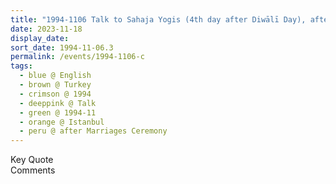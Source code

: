 ```yaml
---
title: "1994-1106 Talk to Sahaja Yogis (4th day after Diwālī Day), after the Russian Award Presented by Prof. Yuriy A. Voronov after Marriages Ceremony, Istanbul, Turkey"
date: 2023-11-18
display_date: 
sort_date: 1994-11-06.3
permalink: /events/1994-1106-c
tags:
  - blue @ English
  - brown @ Turkey
  - crimson @ 1994
  - deeppink @ Talk
  - green @ 1994-11
  - orange @ Istanbul
  - peru @ after Marriages Ceremony
---
```


<wave-list>
  <list-title color="green" width="75">Key Quote</list-title>
  <list-item color="BlanchedAlmond"  width="200"></list-item>
  <list-item color="Lavender"></list-item>
  <list-item color="BlanchedAlmond"></list-item>
</wave-list>

<br>

<wave-list>
  <list-title color="green" width="75">Comments</list-title>
  <list-item color="BlanchedAlmond"  width="200"></list-item>
  <list-item color="Lavender"></list-item>
  <list-item color="BlanchedAlmond"></list-item>
</wave-list>